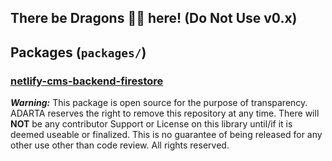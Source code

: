 ## There be Dragons 🐲🐉 here! (Do Not Use v0.x)

## Packages (`packages/`)

### [netlify-cms-backend-firestore][1]

**_Warning:_** This package is open source for the purpose of transparency. ADARTA reserves the right to remove this repository at any time. There will **NOT** be any contributor Support or License on this library until/if it is deemed useable or finalized. This is no guarantee of being released for any other use other than code review. All rights reserved.

[1]: https://github.com/ADARTA/netlify-cms-backend-firestore/tree/master/packages/netlify-cms-backend-firestore
